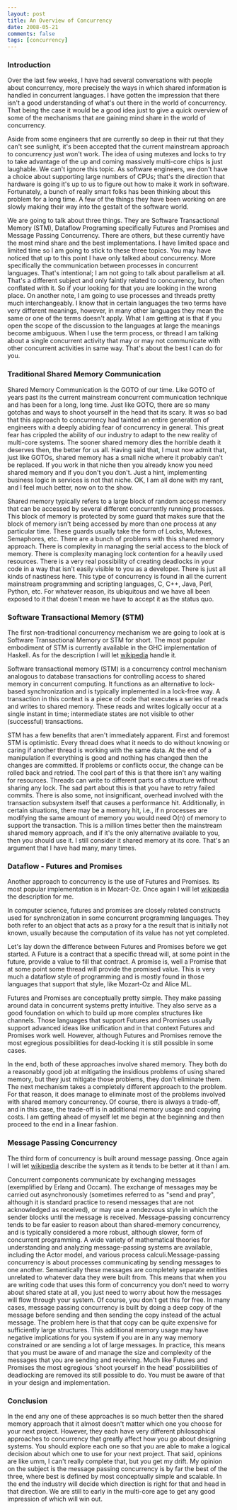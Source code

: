 ```yaml
---
layout: post
title: An Overview of Concurrency
date: 2008-05-21
comments: false
tags: [concurrency]
---
```


### Introduction

Over the last few weeks, I have had several conversations with people
about concurrency, more precisely the ways in which shared information
is handled in concurrent languages. I have gotten the impression that
there isn't a good understanding of what's out there in the world of
concurrency. That being the case it would be a good idea just to give
a quick overview of some of the mechanisms that are gaining mind share
in the world of concurrency.

Aside from some engineers that are currently so deep in their rut that
they can't see sunlight, it's been accepted that the current
mainstream approach to concurrency just won't work. The idea of using
mutexes and locks to try to take advantage of the up and coming
massively multi-core chips is just laughable. We can't ignore this
topic. As software engineers, we don't have a choice about supporting
large numbers of CPUs; that's the direction that hardware is going
it's up to us to figure out how to make it work in
software. Fortunately, a bunch of really smart folks has been thinking
about this problem for a long time. A few of the things they have been
working on are slowly making their way into the gestalt of the
software world.

We are going to talk about three things. They are Software
Transactional Memory (STM), Dataflow Programing specifically Futures
and Promises and Message Passing Concurrency. There are others, but
these currently have the most mind share and the best
implementations. I have limited space and limited time so I am going
to stick to these three topics. You may have noticed that up to this
point I have only talked about concurrency. More specifically the
communication between processes in concurrent languages. That's
intentional; I am not going to talk about parallelism at all. That's a
different subject and only faintly related to concurrency, but often
conflated with it. So if your looking for that you are looking in the
wrong place. On another note, I am going to use processes and threads
pretty much interchangeably. I know that in certain languages the two
terms have very different meanings, however, in many other languages
they mean the same or one of the terms doesn't apply. What I am
getting at is that if you open the scope of the discussion to the
languages at large the meanings become ambiguous. When I use the term
process, or thread I am talking about a single concurrent activity
that may or may not communicate with other concurrent activities in
same way. That's about the best I can do for you.

### Traditional Shared Memory Communication

Shared Memory Communication is the GOTO of our time. Like GOTO of
years past its the current mainstream concurrent communication
technique and has been for a long, long time. Just like GOTO, there
are so many gotchas and ways to shoot yourself in the head that its
scary. It was so bad that this approach to concurrency had tainted an
entire generation of engineers with a deeply abiding fear of
concurrency in general. This great fear has crippled the ability of
our industry to adapt to the new reality of multi-core systems. The
sooner shared memory dies the horrible death it deserves then, the
better for us all. Having said that, I must now admit that, just like
GOTOs, shared memory has a small niche where it probably can't be
replaced. If you work in that niche then you already know you need
shared memory and if you don't you don't. Just a hint, implementing
business logic in services is not that niche. OK, I am all done with
my rant, and I feel much better, now on to the show.

Shared memory typically refers to a large block of random access
memory that can be accessed by several different concurrently running
processes. This block of memory is protected by some guard that makes
sure that the block of memory isn't being accessed by more than one
process at any particular time. These guards usually take the form of
Locks, Mutexes, Semaphores, etc. There are a bunch of problems with
this shared memory approach. There is complexity in managing the
serial access to the block of memory. There is complexity managing
lock contention for a heavily used resources. There is a very real
possibility of creating deadlocks in your code in a way that isn't
easily visible to you as a developer. There is just all kinds of
nastiness here. This type of concurrency is found in all the current
mainstream programming and scripting languages, C, C++, Java, Perl,
Python, etc. For whatever reason, its ubiquitous and we have all been
exposed to it that doesn't mean we have to accept it as the status
quo.

### Software Transactional Memory (STM)

The first non-traditional concurrency mechanism we are going to look
at is Software Transactional Memory or STM for short. The most popular
embodiment of STM is currently available in the GHC implementation of
Haskell. As for the description I will let
[wikipedia](http://en.wikipedia.org/wiki/Software_transactional_memory)
handle it.

Software transactional memory (STM) is a concurrency control mechanism
analogous to database transactions for controlling access to shared
memory in concurrent computing. It functions as an alternative to
lock-based synchronization and is typically implemented in a lock-free
way. A transaction in this context is a piece of code that executes a
series of reads and writes to shared memory. These reads and writes
logically occur at a single instant in time; intermediate states are
not visible to other (successful) transactions.

STM has a few benefits that aren't immediately apparent. First and
foremost STM is optimistic. Every thread does what it needs to do
without knowing or caring if another thread is working with the same
data. At the end of a manipulation if everything is good and nothing
has changed then the changes are committed. If problems or conflicts
occur, the change can be rolled back and retried. The cool part of
this is that there isn't any waiting for resources. Threads can write
to different parts of a structure without sharing any lock. The sad
part about this is that you have to retry failed commits. There is
also some, not insignificant, overhead involved with the transaction
subsystem itself that causes a performance hit. Additionally, in
certain situations, there may be a memory hit, i.e., if n processes
are modifying the same amount of memory you would need O(n) of memory
to support the transaction. This is a million times better then the
mainstream shared memory approach, and if it's the only alternative
available to you, then you should use it. I still consider it shared
memory at its core. That's an argument that I have had many, many
times.

### Dataflow - Futures and Promises

Another approach to concurrency is the use of Futures and
Promises. Its most popular implementation is in Mozart-Oz. Once again
I will let
[wikipedia](http://en.wikipedia.org/wiki/Futures_and_promises) the
description for me.

In computer science, futures and promises are closely related
constructs used for synchronization in some concurrent programming
languages. They both refer to an object that acts as a proxy for a
the result that is initially not known, usually because the computation of
its value has not yet completed.

Let's lay down the difference between Futures and Promises before we
get started. A Future is a contract that a specific thread will, at
some point in the future, provide a value to fill that contract. A
promise is, well a Promise that at some point some thread will provide
the promised value. This is very much a dataflow style of programming
and is mostly found in those languages that support that style, like
Mozart-Oz and Alice ML.

Futures and Promises are conceptually pretty simple. They make passing
around data in concurrent systems pretty intuitive. They also serve as
a good foundation on which to build up more complex structures like
channels. Those languages that support Futures and Promises usually
support advanced ideas like unification and in that context Futures
and Promises work well. However, although Futures and Promises remove
the most egregious possibilities for dead-locking it is still possible
in some cases.

In the end, both of these approaches involve shared memory. They both
do a reasonably good job at mitigating the insidious problems of using
shared memory, but they just mitigate those problems, they don't
eliminate them. The next mechanism takes a completely different
approach to the problem. For that reason, it does manage to eliminate
most of the problems involved with shared memory concurrency. Of
course, there is always a trade-off, and in this case, the trade-off
is in additional memory usage and copying costs. I am getting ahead of
myself let me begin at the beginning and then proceed to the end in a
linear fashion.

### Message Passing Concurrency

The third form of concurrency is built around message passing. Once
again I will let
[wikipedia](http://en.wikipedia.org/wiki/Message_Passing) describe the
system as it tends to be better at it than I am.

Concurrent components communicate by exchanging messages (exemplified
by Erlang and Occam). The exchange of messages may be carried out
asynchronously (sometimes referred to as "send and pray", although it
is standard practice to resend messages that are not acknowledged as
received), or may use a rendezvous style in which the sender blocks
until the message is received. Message-passing concurrency tends to be
far easier to reason about than shared-memory concurrency, and is
typically considered a more robust, although slower, form of
concurrent programming. A wide variety of mathematical theories for
understanding and analyzing message-passing systems are available,
including the Actor model, and various process calculi.Message-passing
concurrency is about processes communicating by sending messages to
one another. Semantically these messages are completely separate
entities unrelated to whatever data they were built from. This means
that when you are writing code that uses this form of concurrency you
don't need to worry about shared state at all, you just need to worry
about how the messages will flow through your system. Of course, you
don't get this for free. In many cases, message passing concurrency is
built by doing a deep copy of the message before sending and then
sending the copy instead of the actual message. The problem here is
that that copy can be quite expensive for sufficiently large
structures. This additional memory usage may have negative
implications for you system if you are in any way memory constrained
or are sending a lot of large messages. In practice, this means that
you must be aware of and manage the size and complexity of the
messages that you are sending and receiving. Much like Futures and
Promises the most egregious 'shoot yourself in the head' possibilities
of deadlocking are removed its still possible to do. You must be aware
of that in your design and implementation.

### Conclusion

In the end any one of these approaches is so much better then the
shared memory approach that it almost doesn't matter which one you
choose for your next project. However, they each have very different
philosophical approaches to concurrency that greatly affect how you go
about designing systems. You should explore each one so that you are
able to make a logical decision about which one to use for your next
project. That said, opinions are like umm, I can't really complete
that, but you get my drift. My opinion on the subject is the message
passing concurrency is by far the best of the three, where best is
defined by most conceptually simple and scalable. In the end the
industry will decide which direction is right for that and head in
that direction. We are still to early in the multi-core age to get any
good impression of which will win out.